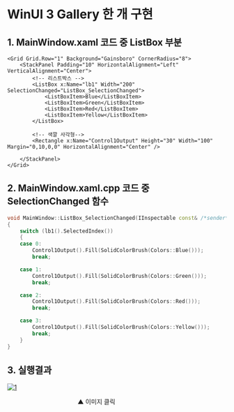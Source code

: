 # WinUI 3 Gallery 한 개 구현

## 1. MainWindow.xaml 코드 중 ListBox 부분

```xaml
<Grid Grid.Row="1" Background="Gainsboro" CornerRadius="8">
	<StackPanel Padding="10" HorizontalAlignment="Left" VerticalAlignment="Center">
		<!-- 리스트박스 -->
		<ListBox x:Name="lb1" Width="200" SelectionChanged="ListBox_SelectionChanged">
			<ListBoxItem>Blue</ListBoxItem>
			<ListBoxItem>Green</ListBoxItem>
			<ListBoxItem>Red</ListBoxItem>
			<ListBoxItem>Yellow</ListBoxItem>
		</ListBox>

		<!-- 색깔 사각형-->
		<Rectangle x:Name="Control1Output" Height="30" Width="100" Margin="0,10,0,0" HorizontalAlignment="Center" />

	</StackPanel>
</Grid>
```

## 2. MainWindow.xaml.cpp 코드 중 SelectionChanged 함수

```cpp
void MainWindow::ListBox_SelectionChanged(IInspectable const& /*sender*/, SelectionChangedEventArgs const& /*e*/)
{
	switch (lb1().SelectedIndex())
	{
	case 0:
		Control1Output().Fill(SolidColorBrush(Colors::Blue()));
		break;

	case 1:
		Control1Output().Fill(SolidColorBrush(Colors::Green()));
		break;

	case 2:
		Control1Output().Fill(SolidColorBrush(Colors::Red()));
		break;

	case 3:
		Control1Output().Fill(SolidColorBrush(Colors::Yellow()));
		break;
	}
}
```

## 3. 실행결과

[![1](http://img.youtube.com/vi/oQnX24UMQAA/0.jpg)](https://youtu.be/oQnX24UMQAA?t=0s)

&nbsp;&nbsp;&nbsp;&nbsp;&nbsp;&nbsp;&nbsp;&nbsp;&nbsp;&nbsp;&nbsp;&nbsp;&nbsp;&nbsp;&nbsp;&nbsp;&nbsp;&nbsp;&nbsp;&nbsp;&nbsp;&nbsp;&nbsp;&nbsp;&nbsp;&nbsp;&nbsp;&nbsp;&nbsp;&nbsp;&nbsp;&nbsp;&nbsp;&nbsp;&nbsp;&nbsp;&nbsp;&nbsp;&nbsp;&nbsp; ▲ 이미지 클릭
